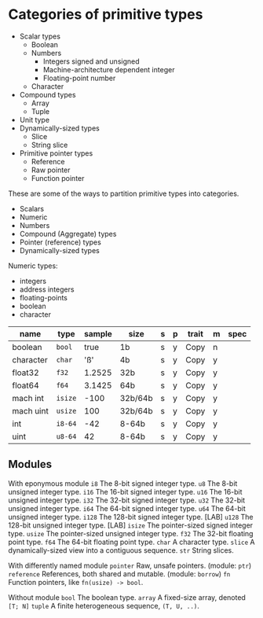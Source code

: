 # Categories of primitive types

* Scalar types
  - Boolean
  - Numbers
    * Integers signed and unsigned
    * Machine-architecture dependent integer
    * Floating-point number
  - Character
* Compound types
  - Array
  - Tuple
* Unit type
* Dynamically-sized types
  - Slice
  - String slice
* Primitive pointer types
  - Reference
  - Raw pointer
  - Function pointer


These are some of the ways to partition primitive types into categories.

- Scalars
- Numeric
- Numbers
- Compound (Aggregate) types
- Pointer (reference) types
- Dynamically-sized types


Numeric types:
- integers
- address integers
- floating-points
- boolean
- character



name         | type          | sample | size    |s|p| trait|m| spec
-------------|---------------|--------|---------|-|-|------|-|-------
boolean      | `bool`        | true   |      1b |s|y| Copy |n|
character    | `char`        | 'ß'    |      4b |s|y| Copy |y|
float32      | `f32`         | 1.2525 |     32b |s|y| Copy |y|
float64      | `f64`         | 3.1425 |     64b |s|y| Copy |y|
mach int     | `isize`       | -100   | 32b/64b |s|y| Copy |y|
mach uint    | `usize`       | 100    | 32b/64b |s|y| Copy |y|
int          | `i8-64`       | -42    |   8-64b |s|y| Copy |y|
uint         | `u8-64`       | 42     |   8-64b |s|y| Copy |y|




## Modules

With eponymous module
`i8`        The 8-bit signed integer type.
`u8`        The 8-bit unsigned integer type.
`i16`       The 16-bit signed integer type.
`u16`       The 16-bit unsigned integer type.
`i32`       The 32-bit signed integer type.
`u32`       The 32-bit unsigned integer type.
`i64`       The 64-bit signed integer type.
`u64`       The 64-bit unsigned integer type.
`i128`      The 128-bit signed integer type. [LAB]
`u128`      The 128-bit unsigned integer type. [LAB]
`isize`     The pointer-sized signed integer type.
`usize`     The pointer-sized unsigned integer type.
`f32`       The 32-bit floating point type.
`f64`       The 64-bit floating point type.
`char`      A character type.
`slice`     A dynamically-sized view into a contiguous sequence.
`str`       String slices.

With differently named module
`pointer`   Raw, unsafe pointers. (module: `ptr`)
`reference` References, both shared and mutable. (module: `borrow`)
`fn`        Function pointers, like `fn(usize) -> bool`.

Without module
`bool`      The boolean type.
`array`     A fixed-size array, denoted `[T; N]`
`tuple`     A finite heterogeneous sequence, `(T, U, ..)`.



